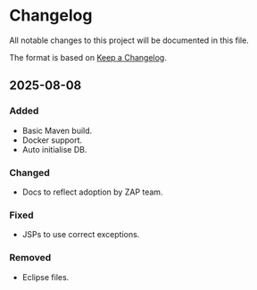 # Changelog
All notable changes to this project will be documented in this file.

The format is based on [Keep a Changelog](https://keepachangelog.com/en/1.0.0/).

## 2025-08-08

### Added
- Basic Maven build.
- Docker support.
- Auto initialise DB.

### Changed
- Docs to reflect adoption by ZAP team.

### Fixed
- JSPs to use correct exceptions.

### Removed
- Eclipse files.